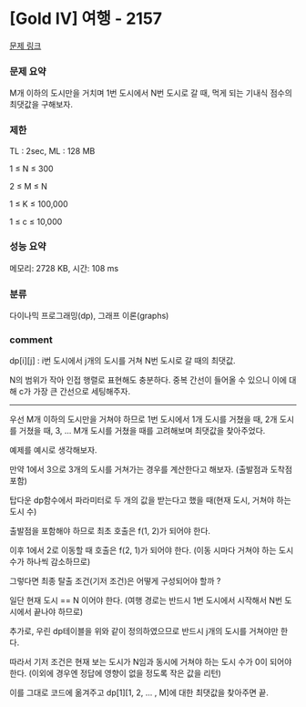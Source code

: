 
# [Gold IV] 여행 - 2157

[문제 링크](https://www.acmicpc.net/problem/2157)

### 문제 요약

<p> M개 이하의 도시만을 거치며 1번 도시에서 N번 도시로 갈 때, 먹게 되는 기내식 점수의 최댓값을 구해보자. </p>

### 제한

TL : 2sec, ML : 128 MB

1 ≤ N ≤ 300

2 ≤ M ≤ N

1 ≤ K ≤ 100,000

1 ≤ c ≤ 10,000

### 성능 요약

메모리: 2728 KB, 시간: 108 ms

### 분류

다이나믹 프로그래밍(dp), 그래프 이론(graphs)

### comment

dp[i][j] : i번 도시에서 j개의 도시를 거쳐 N번 도시로 갈 때의 최댓값.

N의 범위가 작아 인접 행렬로 표현해도 충분하다. 중복 간선이 들어올 수 있으니 이에 대해 c가 가장 큰 간선으로 세팅해주자.

-----------------------------------------------------------------------------------------------------------------------------------------------------------------------

우선 M개 이하의 도시만을 거쳐야 하므로 1번 도시에서 1개 도시를 거쳤을 때, 2개 도시를 거쳤을 때, 3, ... M개 도시를 거쳤을 때를 고려해보며 최댓값을 찾아주었다.

예제를 예시로 생각해보자.

만약 1에서 3으로 3개의 도시를 거쳐가는 경우를 계산한다고 해보자. (출발점과 도착점 포함)

탑다운 dp함수에서 파라미터로 두 개의 값을 받는다고 했을 때(현재 도시, 거쳐야 하는 도시 수)

출발점을 포함해야 하므로 최초 호출은 f(1, 2)가 되어야 한다.

이후 1에서 2로 이동할 때 호출은 f(2, 1)가 되어야 한다. (이동 시마다 거쳐야 하는 도시 수가 하나씩 감소하므로)

그렇다면 최종 탈출 조건(기저 조건)은 어떻게 구성되어야 할까 ?

일단 현재 도시 == N 이어야 한다. (여행 경로는 반드시 1번 도시에서 시작해서 N번 도시에서 끝나야 하므로)

추가로, 우린 dp테이블을 위와 같이 정의하였으므로 반드시 j개의 도시를 거쳐야만 한다.

따라서 기저 조건은 현재 보는 도시가 N임과 동시에 거쳐야 하는 도시 수가 0이 되어야 한다. (이외에 경우엔 정답에 영향이 없을 정도록 작은 값을 리턴)

이를 그대로 코드에 옮겨주고 dp[1][1, 2, ... , M]에 대한 최댓값을 찾아주면 끝.
